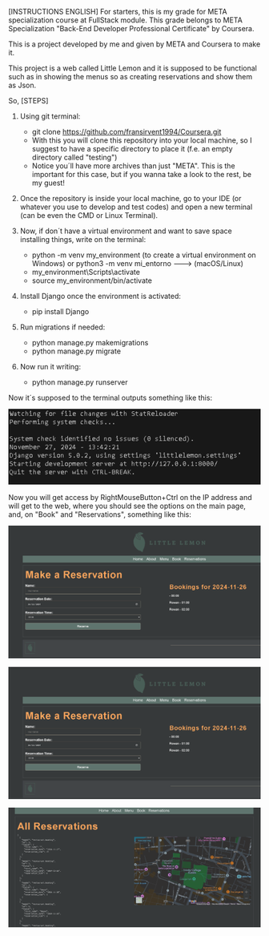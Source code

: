[INSTRUCTIONS ENGLISH]
For starters, this is my grade for META specialization course at FullStack module. This grade belongs to META Specialization "Back-End Developer Professional Certificate" by Coursera.

This is a project developed by me and given by META and Coursera to make it.

This project is a web called Little Lemon and it is supposed to be functional such as in showing the menus so as creating reservations and show them as Json.

So, [STEPS]

1) Using git terminal:
   -  git clone https://github.com/fransirvent1994/Coursera.git
   -  With this you will clone this repository into your local machine, so I suggest to have a specific directory to place it (f.e. an empty directory called "testing")
   -  Notice you´ll have more archives than just "META". This is the important for this case, but if you wanna take a look to the rest, be my guest!

2) Once the repository is inside your local machine, go to your IDE (or whatever you use to develop and test codes) and open a new terminal (can be even the CMD or Linux Terminal).

3) Now, if don´t have a virtual environment and want to save space installing things, write on the terminal:
   - python -m venv my_environment (to create a virtual environment on Windows) or python3 -m venv mi_entorno ---> (macOS/Linux)
   - my_environment\Scripts\activate
   - source my_environment/bin/activate

4) Install Django once the environment is activated:
   - pip install Django
  
5) Run migrations if needed:
   - python manage.py makemigrations
   - python manage.py migrate

6) Now run it writing:
   - python manage.py runserver

Now it´s supposed to the terminal outputs something like this:

![Screenshot of my application](screenshots/server.png)


Now you will get access by RightMouseButton+Ctrl on the IP address and will get to the web, where you should see the options on the main page, and, on "Book" and "Reservations", something like this:


![Screenshot of my application](screenshots/bookings.png)


![Screenshot of my application](screenshots/bookings.png)


![Screenshot of my application](screenshots/reservations.png)
